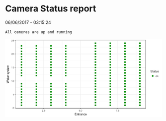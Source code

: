 Camera Status report
================
06/06/2017 - 03:15:24

    All cameras are up and running

![](camreport_files/figure-markdown_github/unnamed-chunk-2-1.png)
